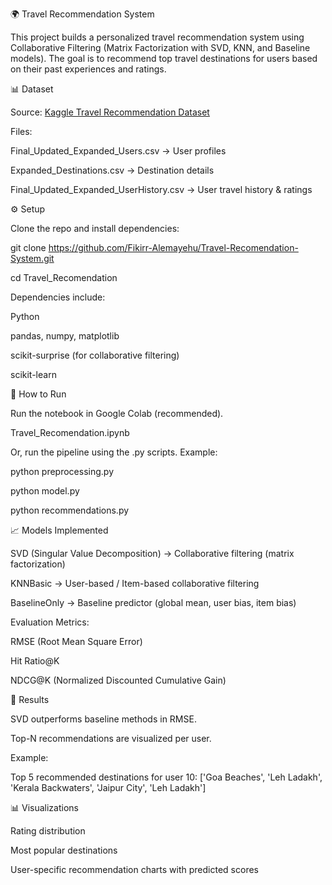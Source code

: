 🌍 Travel Recommendation System

This project builds a personalized travel recommendation system using Collaborative Filtering (Matrix Factorization with SVD, KNN, and Baseline models). The goal is to recommend top travel destinations for users based on their past experiences and ratings.

📊 Dataset

Source: [Kaggle Travel Recommendation Dataset](https://www.kaggle.com/datasets/amanmehra23/travel-recommendation-dataset)

Files:

Final_Updated_Expanded_Users.csv → User profiles

Expanded_Destinations.csv → Destination details

Final_Updated_Expanded_UserHistory.csv → User travel history & ratings


⚙️ Setup

Clone the repo and install dependencies:

git clone https://github.com/Fikirr-Alemayehu/Travel-Recomendation-System.git

cd Travel_Recomendation

Dependencies include:

Python 

pandas, numpy, matplotlib

scikit-surprise (for collaborative filtering)

scikit-learn

🚀 How to Run

Run the notebook in Google Colab (recommended).

Travel_Recomendation.ipynb

Or, run the pipeline using the .py scripts. Example:

python preprocessing.py

python model.py

python recommendations.py

📈 Models Implemented

SVD (Singular Value Decomposition) → Collaborative filtering (matrix factorization)

KNNBasic → User-based / Item-based collaborative filtering

BaselineOnly → Baseline predictor (global mean, user bias, item bias)

Evaluation Metrics:

RMSE (Root Mean Square Error)

Hit Ratio@K

NDCG@K (Normalized Discounted Cumulative Gain)

🎯 Results

SVD outperforms baseline methods in RMSE.

Top-N recommendations are visualized per user.

Example:

Top 5 recommended destinations for user 10: ['Goa Beaches', 'Leh Ladakh', 'Kerala Backwaters', 'Jaipur City', 'Leh Ladakh']

📊 Visualizations

Rating distribution

Most popular destinations

User-specific recommendation charts with predicted scores

